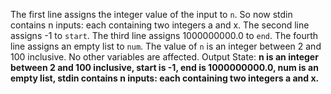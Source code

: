 The first line assigns the integer value of the input to `n`. So now stdin contains n inputs: each containing two integers a and x. The second line assigns -1 to `start`. The third line assigns 1000000000.0 to `end`. The fourth line assigns an empty list to `num`. The value of `n` is an integer between 2 and 100 inclusive. No other variables are affected.
Output State: **n is an integer between 2 and 100 inclusive, start is -1, end is 1000000000.0, num is an empty list, stdin contains n inputs: each containing two integers a and x.**